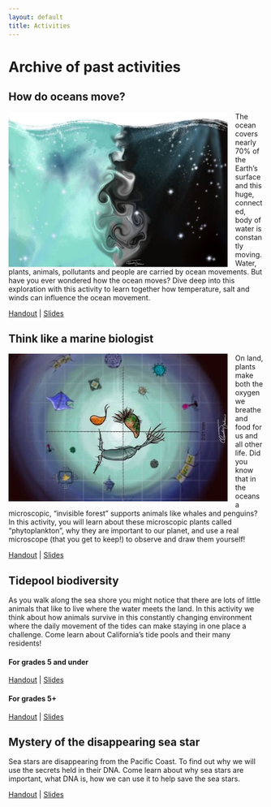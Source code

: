 ```yaml
---
layout: default
title: Activities
---
```


# Archive of past activities

## How do oceans move?

<img align="left" src="/img/tides.jpg" style="padding-right: 15px">

The ocean covers nearly 70% of the Earth’s surface and this huge, connected, body of water is constantly moving. Water, plants, animals, pollutants and people are carried by ocean movements. But have you ever wondered how the ocean moves? Dive deep into this exploration with this activity to learn together how temperature, salt and winds can influence the ocean movement.

[Handout](https://github.com/USC-FISH/USC-FISH.github.io/blob/master/activities/Session1_how_do_oceans_move_Su.pdf) | [Slides](https://github.com/USC-FISH/USC-FISH.github.io/blob/master/activities/Session1_slides.pdf)

## Think like a marine biologist

<img align="left" src="/img/protists.jpg" style="padding-right: 15px">

On land, plants make both the oxygen we breathe and food for us and all other life. Did you know that in the oceans a microscopic, “invisible forest” supports animals like whales and penguins? In this activity, you will learn about these microscopic plants called “phytoplankton”, why they are important to our planet, and use a real microscope (that you get to keep!) to observe and draw them yourself!

[Handout](https://github.com/USC-FISH/USC-FISH.github.io/blob/master/activities/Session1_how_do_oceans_move_Su.pdf) | [Slides](https://github.com/USC-FISH/USC-FISH.github.io/blob/master/activities/Session2_%20slides.pdf)

## Tidepool biodiversity

As you walk along the sea shore you might notice that there are lots of little animals that like to live where the water meets the land. In this activity we think about how animals survive in this constantly changing environment where the daily movement of the tides can make staying in one place a challenge. Come learn about California’s tide pools and their many residents!

#### For grades 5 and under

[Handout](https://github.com/USC-FISH/USC-FISH.github.io/blob/master/activities/Session3_TidePool_Youngerkids_Jake.pdf) | [Slides]()

#### For grades 5+

[Handout](https://github.com/USC-FISH/USC-FISH.github.io/blob/master/activities/Session3_TidePool_Olderkids_Trang.pdf) | [Slides]()

## Mystery of the disappearing sea star

Sea stars are disappearing from the Pacific Coast. To find out why we will use the secrets held in their DNA. Come learn about why sea stars are important, what DNA is, how we can use it to help save the sea stars.

[Handout](https://github.com/USC-FISH/USC-FISH.github.io/blob/master/activities/Session4_Handout.pdf) | [Slides]()
